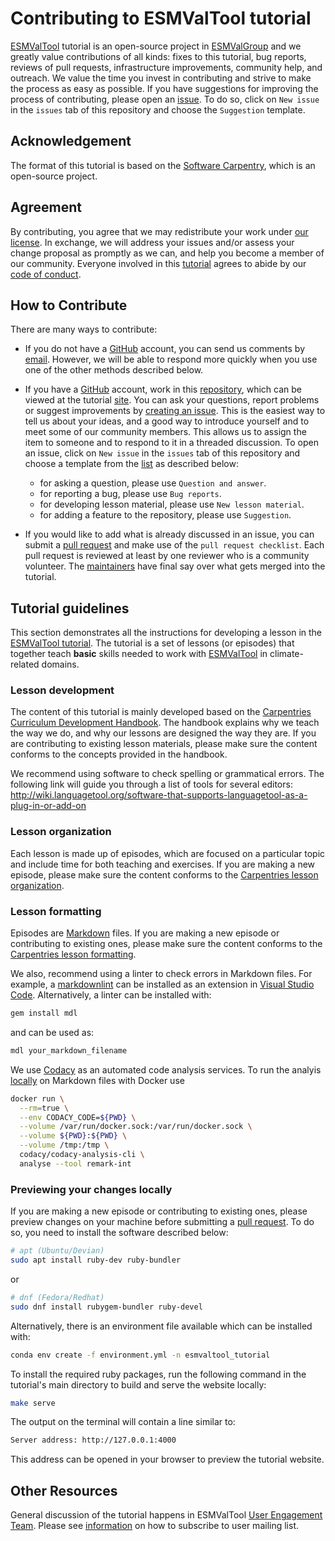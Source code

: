 # Contributing to ESMValTool tutorial

[ESMValTool][tutorial-site] tutorial is an open-source project in
[ESMValGroup][ESMValTool-site] and we greatly value contributions of all kinds:
fixes to this tutorial, bug reports, reviews of pull requests, infrastructure
improvements, community help, and outreach. We value the time you invest in
contributing and strive to make the process as easy as possible. If you have
suggestions for improving the process of contributing, please open an
[issue][issues]. To do so, click on `New issue` in the `issues` tab of this
repository and choose the `Suggestion` template.

## Acknowledgement

The format of this tutorial is based on the [Software Carpentry][swc-site],
which is an open-source project.

## Agreement

By contributing, you agree that we may redistribute your work under [our
license](LICENSE.md). In exchange, we will address your issues and/or assess
your change proposal as promptly as we can, and help you become a member of our
community. Everyone involved in this [tutorial](tutorial-repo) agrees to abide
by our [code of conduct](CODE_OF_CONDUCT.md).

## How to Contribute

There are many ways to contribute:

* If you do not have a [GitHub][github] account, you can send us comments by
  [email][contact-info]. However, we will be able to respond more quickly when you use
  one of the other methods described below.

* If you have a [GitHub][github] account, work in this
  [repository][tutorial-repo], which can be viewed at the tutorial
  [site][tutorial-site]. You can ask your questions, report problems or suggest
  improvements by [creating an issue][issues]. This is the easiest way to tell
  us about your ideas, and a good way to introduce yourself and to meet some of
  our community members. This allows us to assign the item to someone and to
  respond to it in a threaded discussion. To open an issue, click on `New issue`
  in the `issues` tab of this repository and choose a template from the
  [list](https://github.com/ESMValGroup/tutorial/issues/new/choose) as described
  below:
  * for asking a question, please use `Question and answer`.
  * for reporting a bug, please use `Bug reports`.
  * for developing lesson material, please use `New lesson material`.
  * for adding a feature to the repository, please use `Suggestion`.

* If you would like to add what is already discussed in an issue, you can submit
  a [pull request][PR] and make use of the `pull request checklist`. Each pull
  request is reviewed at least by one reviewer who is a community volunteer. The
  [maintainers][tutorial-maintainers] have final say over what gets merged into
  the tutorial.

## Tutorial guidelines

This section demonstrates all the instructions for developing a lesson in the
[ESMValTool tutorial][tutorial-site]. The tutorial is a set of lessons (or
episodes) that together teach **basic** skills needed to work with
[ESMValTool][ESMValTool-doc] in climate-related domains.

### Lesson development

The content of this tutorial is mainly developed based on the [Carpentries
Curriculum Development Handbook][swc-handbook]. The handbook explains why we
teach the way we do, and why our lessons are designed the way they are. If you
are contributing to existing lesson materials, please make sure the content
conforms to the concepts provided in the handbook.

We recommend using software to check spelling or grammatical errors. The
following link will guide you through a list of tools for several editors:
<http://wiki.languagetool.org/software-that-supports-languagetool-as-a-plug-in-or-add-on>

### Lesson organization

Each lesson is made up of episodes, which are focused on a particular topic and
include time for both teaching and exercises. If you are making a new episode,
please make sure the content conforms to the [Carpentries lesson
organization][swc-lesson-organization].

### Lesson formatting

Episodes are [Markdown](https://en.wikipedia.org/wiki/Markdown) files. If you
are making a new episode or contributing to existing ones, please make sure the
content conforms to the [Carpentries lesson formatting][swc-lesson-formatting].

We also, recommend using a linter to check errors in Markdown files. For
example, a
[markdownlint](https://marketplace.visualstudio.com/items?itemName=DavidAnson.vscode-markdownlint)
can be installed as an extension in [Visual Studio
Code](https://code.visualstudio.com/). Alternatively, a linter can be installed
with:

```bash
gem install mdl
```

and can be used as:

```bash
mdl your_markdown_filename
```

We use [Codacy](https://app.codacy.com/gh/ESMValGroup/ESMValTool_Tutorial)
as an automated code analysis services. To run the analyis
[locally](https://github.com/codacy/codacy-analysis-cli)
on Markdown files with Docker use

```bash
docker run \
  --rm=true \
  --env CODACY_CODE=${PWD} \
  --volume /var/run/docker.sock:/var/run/docker.sock \
  --volume ${PWD}:${PWD} \
  --volume /tmp:/tmp \
  codacy/codacy-analysis-cli \
  analyse --tool remark-int
```

### Previewing your changes locally

If you are making a new episode or contributing to existing ones,
please preview changes on your machine before submitting a
[pull request][PR]. To do so, you need to install
the software described below:

```bash
# apt (Ubuntu/Devian)
sudo apt install ruby-dev ruby-bundler
```

or

```bash
# dnf (Fedora/Redhat)
sudo dnf install rubygem-bundler ruby-devel
```

Alternatively, there is an environment file available which can be installed
with:

```bash
conda env create -f environment.yml -n esmvaltool_tutorial
```

To install the required ruby packages, run the following command in the
tutorial's main directory to build and serve the website locally:

```bash
make serve
```

The output on the terminal will contain a line similar to:

```bash
Server address: http://127.0.0.1:4000
```

This address can be opened in your browser to preview the tutorial website.

## Other Resources

General discussion of the tutorial happens in
ESMValTool [User Engagement Team][user-engagement].
Please see [information][contact-info] on how to subscribe to user mailing list.

[ESMValTool-site]: https://www.esmvaltool.org/
[ESMValTool-doc]: https://esmvaltool.readthedocs.io/en/latest/
[tutorial-repo]: https://esmvalgroup.github.io/ESMValTool_Tutorial/
[tutorial-site]: https://esmvalgroup.github.io/ESMValTool_Tutorial
[tutorial-maintainers]: https://github.com/ESMValGroup/ESMValTool_Tutorial#maintainers
[github]: https://github.com
[issues]: https://github.com/ESMValGroup/ESMValTool_Tutorial/issues
[PR]: https://github.com/ESMValGroup/ESMValTool_Tutorial/pulls
[swc-site]: https://software-carpentry.org/
[swc-handbook]: https://carpentries.github.io/curriculum-development/
[swc-lesson-organization]: https://carpentries.github.io/lesson-example/03-organization/index.html
[swc-lesson-formatting]: https://carpentries.github.io/lesson-example/04-formatting/index.html
[user-engagement]: https://github.com/orgs/ESMValGroup/teams/userengagementteam
[contact-info]: https://docs.esmvaltool.org/en/latest/community/contact.html#user-mailing-list
